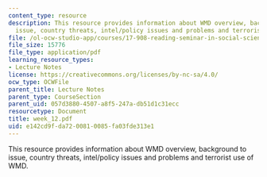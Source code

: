 ```yaml
---
content_type: resource
description: This resource provides information about WMD overview, background to
  issue, country threats, intel/policy issues and problems and terrorist use of WMD.
file: /ol-ocw-studio-app/courses/17-908-reading-seminar-in-social-science-intelligence-and-national-security-fall-2005/e142cd9fda7200810085fa03fde313e1_week_12.pdf
file_size: 15776
file_type: application/pdf
learning_resource_types:
- Lecture Notes
license: https://creativecommons.org/licenses/by-nc-sa/4.0/
ocw_type: OCWFile
parent_title: Lecture Notes
parent_type: CourseSection
parent_uid: 057d3880-4507-a8f5-247a-db51d1c31ecc
resourcetype: Document
title: week_12.pdf
uid: e142cd9f-da72-0081-0085-fa03fde313e1
---
```

This resource provides information about WMD overview, background to issue, country threats, intel/policy issues and problems and terrorist use of WMD.